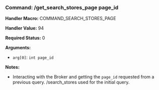 ### Command: /get_search_stores_page page_id

**Handler Macro:** COMMAND_SEARCH_STORES_PAGE

**Handler Value:** 94

**Required Status:** 0

**Arguments:**
- `arg[0]`: `int page_id`

**Notes:**
- Interacting with the Broker and getting the `page_id` requested from a previous query.  /search_stores used for the initial query.